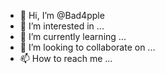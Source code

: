 - 👋 Hi, I’m @Bad4pple
- 👀 I’m interested in ...
- 🌱 I’m currently learning ...
- 💞️ I’m looking to collaborate on ...
- 📫 How to reach me ...

<!---
Bad4pple/Bad4pple is a ✨ special ✨ repository because its `README.md` (this file) appears on your GitHub profile.
You can click the Preview link to take a look at your changes.
--->
